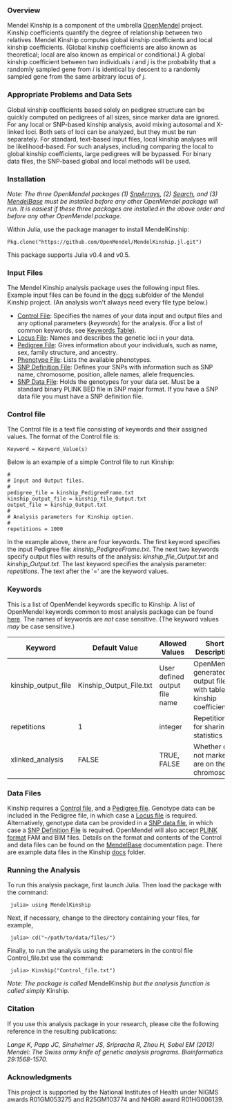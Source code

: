 ### Overview
Mendel Kinship is a component of the umbrella [OpenMendel](https://openmendel.github.io) project. Kinship coefficients quantify the degree of relationship between two relatives. Mendel Kinship computes global kinship coefficients and local kinship coefficients. (Global kinship coefficients are also known as theoretical; local are also known as empirical or conditional.) A global kinship coefficient between two individuals *i* and *j* is the probability that a randomly sampled gene from *i* is identical by descent to a randomly sampled gene from the same arbitrary locus of *j*.

### Appropriate Problems and Data Sets
Global kinship coefficients based solely on pedigree structure can be quickly computed on pedigrees of all sizes, since marker data are ignored. For any local or SNP-based kinship analysis, avoid mixing autosomal and X-linked loci. Both sets of loci can be analyzed, but they must be run separately. For standard, text-based input files, local kinship analyses will be likelihood-based. For such analyses, including comparing the local to global kinship coefficients, large pedigrees will be bypassed. For binary data files, the SNP-based global and local methods will be used.

### Installation
*Note: The three OpenMendel packages (1) [SnpArrays](https://openmendel.github.io/SnpArrays.jl/latest/), (2) [Search](https://openmendel.github.io/Search.jl), and (3) [MendelBase](https://openmendel.github.io/MendelBase.jl) must be installed before any other OpenMendel package will run. It is easiest if these three packages are installed in the above order and before any other OpenMendel package.*

Within Julia, use the package manager to install MendelKinship:

    Pkg.clone("https://github.com/OpenMendel/MendelKinship.jl.git")

This package supports Julia v0.4 and v0.5.

### Input Files
The Mendel Kinship analysis package uses the following input files. Example input files can be found in the [docs]( https://github.com/OpenMendel/MendelKinship.jl/tree/master/docs) subfolder of the Mendel Kinship project. (An analysis won't always need every file type below.)

* [Control File](#control-file): Specifies the names of your data input and output files and any optional parameters (*keywords*) for the analysis. (For a list of common keywords, see [Keywords Table](https://openmendel.github.io/MendelBase.jl/#keywords-table)).
* [Locus File](https://openmendel.github.io/MendelBase.jl/#locus-file): Names and describes the genetic loci in your data.
* [Pedigree File](https://openmendel.github.io/MendelBase.jl/#pedigree-file): Gives information about your individuals, such as name, sex, family structure, and ancestry.
* [Phenotype File](https://openmendel.github.io/MendelBase.jl/#phenotype-file): Lists the available phenotypes.
* [SNP Definition File](https://openmendel.github.io/MendelBase.jl/#snp-definition-file): Defines your SNPs with information such as SNP name, chromosome, position, allele names, allele frequencies.
* [SNP Data File](https://openmendel.github.io/MendelBase.jl/#snp-data-file): Holds the genotypes for your data set. Must be a standard binary PLINK BED file in SNP major format. If you have a SNP data file you must have a SNP definition file.

### Control file<a id="control-file"></a>
The Control file is a text file consisting of keywords and their assigned values. The format of the Control file is:

	Keyword = Keyword_Value(s)

Below is an example of a simple Control file to run Kinship:

	#
	# Input and Output files.
	#
	pedigree_file = kinship_PedigreeFrame.txt
	kinship_output_file = kinship_file_Output.txt
	output_file = kinship_Output.txt
	#
	# Analysis parameters for Kinship option.
	#
	repetitions = 1000

In the example above, there are four keywords. The first keyword specifies the input Pedigree file: *kinship_PedigreeFrame.txt*. The next two keywords specify output files with results of the analysis: *kinship_file_Output.txt* and *kinship_Output.txt*. The last keyword specifies the analysis parameter: *repetitions*. The text after the '=' are the keyword values.

### Keywords<a id="keywords-table"></a>
This is a list of OpenMendel keywords specific to Kinship. A list of OpenMendel keywords common to most analysis package can be found [here](https://openmendel.github.io/MendelBase.jl/#keywords-table). The names of keywords are *not* case sensitive. (The keyword values *may* be case sensitive.)


 Keyword          |   Default Value    | Allowed Values |  Short Description       
----------------      |  ----------------       |  ----------------      |  ----------------
kinship_output_file  |Kinship_Output_File.txt | User defined output file name | OpenMendel generated output file with table of kinship coefficients 
repetitions          |        1           |             integer            |  Repetitions for sharing statistics
xlinked_analysis  |  FALSE  |  TRUE, FALSE  |  Whether or not markers are on the X chromosome


### Data Files
Kinship requires a [Control file](https://openmendel.github.io/MendelBase.jl/#control-file), and a [Pedigree file](https://openmendel.github.io/MendelBase.jl/#pedigree-file). Genotype data can be included in the Pedigree file, in which case a [Locus file](https://openmendel.github.io/MendelBase.jl/#locus-file) is required. Alternatively, genotype data can be provided in a [SNP data file](https://openmendel.github.io/MendelBase.jl/#snp-data-file), in which case a [SNP Definition File](https://openmendel.github.io/MendelBase.jl/#snp-definition-file) is required. OpenMendel will also accept [PLINK format](http://pngu.mgh.harvard.edu/~purcell/plink/data.shtml) FAM and BIM files. Details on the format and contents of the Control and data files can be found on the [MendelBase](https://openmendel.github.io/MendelBase.jl) documentation page. There are example data files in the Kinship [docs](https://github.com/OpenMendel/MendelKinship.jl/tree/master/docs) folder.

### Running the Analysis

To run this analysis package, first launch Julia. Then load the package with the command:

     julia> using MendelKinship

Next, if necessary, change to the directory containing your files, for example,

     julia> cd("~/path/to/data/files/")

Finally, to run the analysis using the parameters in the control file Control_file.txt use the command:

     julia> Kinship("Control_file.txt")

*Note: The package is called* MendelKinship *but the analysis function is called simply* Kinship.

<!--- ### Interpreting the results
... --->

### Citation

If you use this analysis package in your research, please cite the following reference in the resulting publications:

*Lange K, Papp JC, Sinsheimer JS, Sripracha R, Zhou H, Sobel EM (2013) Mendel: The Swiss army knife of genetic analysis programs. Bioinformatics 29:1568-1570.*

<!--- ### Contributing
We welcome contributions to this Open Source project. To contribute, follow this procedure ... --->

### Acknowledgments

This project is supported by the National Institutes of Health under NIGMS awards R01GM053275 and R25GM103774 and NHGRI award R01HG006139.
